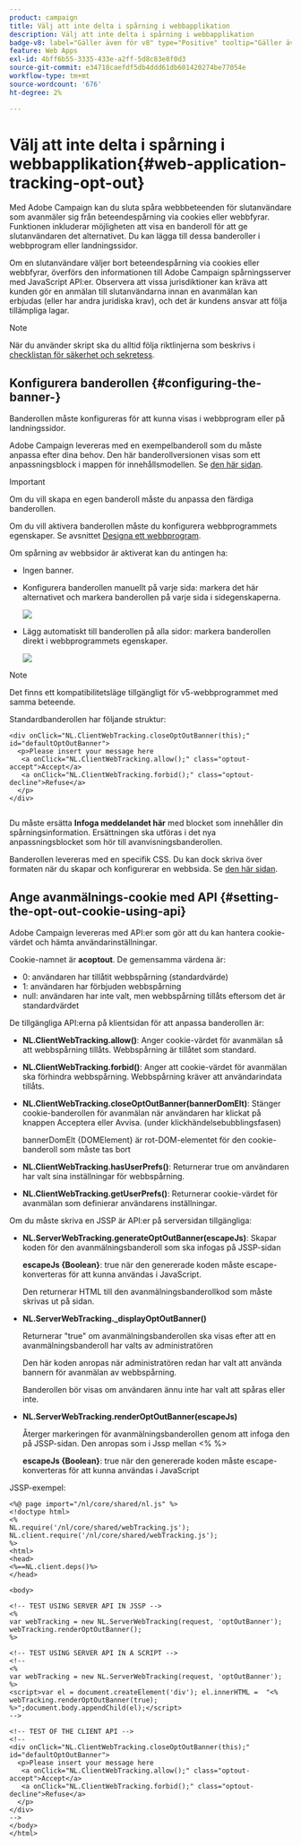 ```yaml
---
product: campaign
title: Välj att inte delta i spårning i webbapplikation
description: Välj att inte delta i spårning i webbapplikation
badge-v8: label="Gäller även för v8" type="Positive" tooltip="Gäller även Campaign v8"
feature: Web Apps
exl-id: 4bff6b55-3335-433e-a2ff-5d8c83e8f0d3
source-git-commit: e34718caefdf5db4ddd61db601420274be77054e
workflow-type: tm+mt
source-wordcount: '676'
ht-degree: 2%

---
```


# Välj att inte delta i spårning i webbapplikation{#web-application-tracking-opt-out}



Med Adobe Campaign kan du sluta spåra webbbeteenden för slutanvändare som avanmäler sig från beteendespårning via cookies eller webbfyrar. Funktionen inkluderar möjligheten att visa en banderoll för att ge slutanvändaren det alternativet. Du kan lägga till dessa banderoller i webbprogram eller landningssidor.

Om en slutanvändare väljer bort beteendespårning via cookies eller webbfyrar, överförs den informationen till Adobe Campaign spårningsserver med JavaScript API:er. Observera att vissa jurisdiktioner kan kräva att kunden gör en anmälan till slutanvändarna innan en avanmälan kan erbjudas (eller har andra juridiska krav), och det är kundens ansvar att följa tillämpliga lagar.

>[!NOTE]
>
>När du använder skript ska du alltid följa riktlinjerna som beskrivs i [checklistan för säkerhet och sekretess](https://helpx.adobe.com/se/campaign/kb/acc-security.html#dev).

## Konfigurera banderollen {#configuring-the-banner-}

Banderollen måste konfigureras för att kunna visas i webbprogram eller på landningssidor.

Adobe Campaign levereras med en exempelbanderoll som du måste anpassa efter dina behov. Den här banderollversionen visas som ett anpassningsblock i mappen för innehållsmodellen. Se [den här sidan](../../delivery/using/personalization-blocks.md).

>[!IMPORTANT]
>
>Om du vill skapa en egen banderoll måste du anpassa den färdiga banderollen.

Om du vill aktivera banderollen måste du konfigurera webbprogrammets egenskaper. Se avsnittet [Designa ett webbprogram](designing-a-web-application.md).

Om spårning av webbsidor är aktiverat kan du antingen ha:

* Ingen banner.
* Konfigurera banderollen manuellt på varje sida: markera det här alternativet och markera banderollen på varje sida i sidegenskaperna.

  ![](assets/pageproperties.png)

* Lägg automatiskt till banderollen på alla sidor: markera banderollen direkt i webbprogrammets egenskaper.

  ![](assets/optoutconfig.png)

>[!NOTE]
>
>Det finns ett kompatibilitetsläge tillgängligt för v5-webbprogrammet med samma beteende.

Standardbanderollen har följande struktur:

```
<div onClick="NL.ClientWebTracking.closeOptOutBanner(this);" id="defaultOptOutBanner">
  <p>Please insert your message here
   <a onClick="NL.ClientWebTracking.allow();" class="optout-accept">Accept</a>
   <a onClick="NL.ClientWebTracking.forbid();" class="optout-decline">Refuse</a>
  </p>
</div>
      
```

Du måste ersätta **Infoga meddelandet här** med blocket som innehåller din spårningsinformation. Ersättningen ska utföras i det nya anpassningsblocket som hör till avanvisningsbanderollen.

Banderollen levereras med en specifik CSS. Du kan dock skriva över formaten när du skapar och konfigurerar en webbsida. Se [den här sidan](content-editor-interface.md).

## Ange avanmälnings-cookie med API {#setting-the-opt-out-cookie-using-api}

Adobe Campaign levereras med API:er som gör att du kan hantera cookie-värdet och hämta användarinställningar.

Cookie-namnet är **acoptout**. De gemensamma värdena är:

* 0: användaren har tillåtit webbspårning (standardvärde)
* 1: användaren har förbjuden webbspårning
* null: användaren har inte valt, men webbspårning tillåts eftersom det är standardvärdet

De tillgängliga API:erna på klientsidan för att anpassa banderollen är:

* **NL.ClientWebTracking.allow()**: Anger cookie-värdet för avanmälan så att webbspårning tillåts. Webbspårning är tillåtet som standard.
* **NL.ClientWebTracking.forbid()**: Anger att cookie-värdet för avanmälan ska förhindra webbspårning. Webbspårning kräver att användarindata tillåts.
* **NL.ClientWebTracking.closeOptOutBanner(bannerDomElt)**: Stänger cookie-banderollen för avanmälan när användaren har klickat på knappen Acceptera eller Avvisa. (under klickhändelsebubblingsfasen)

  bannerDomElt {DOMElement} är rot-DOM-elementet för den cookie-banderoll som måste tas bort

* **NL.ClientWebTracking.hasUserPrefs()**: Returnerar true om användaren har valt sina inställningar för webbspårning.
* **NL.ClientWebTracking.getUserPrefs()**: Returnerar cookie-värdet för avanmälan som definierar användarens inställningar.

Om du måste skriva en JSSP är API:er på serversidan tillgängliga:

* **NL.ServerWebTracking.generateOptOutBanner(escapeJs)**: Skapar koden för den avanmälningsbanderoll som ska infogas på JSSP-sidan

  **escapeJs {Boolean}**: true när den genererade koden måste escape-konverteras för att kunna användas i JavaScript.

  Den returnerar HTML till den avanmälningsbanderollkod som måste skrivas ut på sidan.

* **NL.ServerWebTracking._displayOptOutBanner()**

  Returnerar &quot;true&quot; om avanmälningsbanderollen ska visas efter att en avanmälningsbanderoll har valts av administratören

  Den här koden anropas när administratören redan har valt att använda bannern för avanmälan av webbspårning.

  Banderollen bör visas om användaren ännu inte har valt att spåras eller inte.

* **NL.ServerWebTracking.renderOptOutBanner(escapeJs)**

  Återger markeringen för avanmälningsbanderollen genom att infoga den på JSSP-sidan. Den anropas som i Jssp mellan &lt;% %>

  **escapeJs {Boolean}**: true när den genererade koden måste escape-konverteras för att kunna användas i JavaScript

JSSP-exempel:

```
<%@ page import="/nl/core/shared/nl.js" %>
<!doctype html>
<%
NL.require('/nl/core/shared/webTracking.js');
NL.client.require('/nl/core/shared/webTracking.js');
%>
<html>
<head>
<%==NL.client.deps()%>
</head>

<body>

<!-- TEST USING SERVER API IN JSSP -->
<% 
var webTracking = new NL.ServerWebTracking(request, 'optOutBanner');
webTracking.renderOptOutBanner();
%>

<!-- TEST USING SERVER API IN A SCRIPT -->
<!--
<% 
var webTracking = new NL.ServerWebTracking(request, 'optOutBanner');
%>
<script>var el = document.createElement('div'); el.innerHTML =  "<% webTracking.renderOptOutBanner(true); %>";document.body.appendChild(el);</script>
-->

<!-- TEST OF THE CLIENT API -->
<!--
<div onClick="NL.ClientWebTracking.closeOptOutBanner(this);" id="defaultOptOutBanner">
  <p>Please insert your message here
   <a onClick="NL.ClientWebTracking.allow();" class="optout-accept">Accept</a>
   <a onClick="NL.ClientWebTracking.forbid();" class="optout-decline">Refuse</a>
  </p>
</div>
-->
</body>
</html>
```
